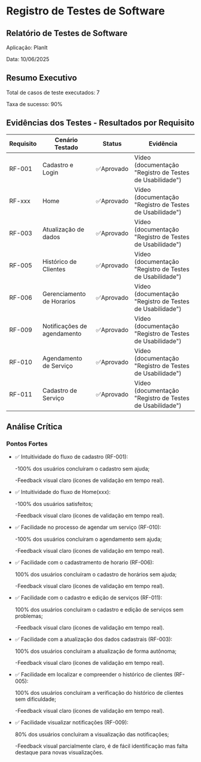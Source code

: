 # Registro de Testes de Software

## Relatório de Testes de Software
Aplicação: PlanIt

Data: 10/06/2025

## Resumo Executivo
Total de casos de teste executados: 7

Taxa de sucesso: 90%


## Evidências dos Testes - Resultados por Requisito

| Requisito | Cenário Testado | Status | Evidência|
|-----------|-----------------| ------ |----------|
| RF-001 | Cadastro e Login | ✅Aprovado | Vídeo (documentação "Registro de Testes de Usabilidade") |
| RF-xxx | Home | ✅Aprovado | Vídeo (documentação "Registro de Testes de Usabilidade") |
| RF-003 | Atualização de dados | ✅Aprovado | Vídeo (documentação "Registro de Testes de Usabilidade") |
| RF-005 | Histórico de Clientes | ✅Aprovado | Vídeo (documentação "Registro de Testes de Usabilidade") |
| RF-006 | Gerenciamento de Horarios | ✅Aprovado | Vídeo (documentação "Registro de Testes de Usabilidade") |
| RF-009 | Notificações de agendamento | ✅Aprovado | Vídeo (documentação "Registro de Testes de Usabilidade") |
| RF-010 | Agendamento de Serviço | ✅Aprovado | Vídeo (documentação "Registro de Testes de Usabilidade") |
| RF-011 | Cadastro de Serviço | ✅Aprovado | Vídeo (documentação "Registro de Testes de Usabilidade") |

## Análise Crítica
### Pontos Fortes
* ✅ Intuitividade do fluxo de cadastro (RF-001):

    -100% dos usuários concluíram o cadastro sem ajuda;
    
    -Feedback visual claro (ícones de validação em tempo real).





* ✅ Intuitividade do fluxo de Home(xxx):

    -100% dos usuários satisfeitos;
    
    -Feedback visual claro (ícones de validação em tempo real).






* ✅ Facilidade no processo de agendar um serviço (RF-010):

    -100% dos usuários concluíram o agendamento sem ajuda;
    
    -Feedback visual claro (ícones de validação em tempo real).






* ✅ Facilidade com o cadastramento de horario (RF-006):

    100% dos usuários concluíram o cadastro de horários sem ajuda;
    
    -Feedback visual claro (ícones de validação em tempo real).






* ✅ Facilidade com o cadastro e edição de serviços (RF-011):

    100% dos usuários concluíram o cadastro e edição de serviços sem problemas;
    
    -Feedback visual claro (ícones de validação em tempo real).






* ✅ Facilidade com a atualização dos dados cadastrais (RF-003):

    100% dos usuários concluíram a atualização de forma autônoma;
    
    -Feedback visual claro (ícones de validação em tempo real).



* ✅ Facilidade em localizar e compreender o histórico de clientes (RF-005):

    100% dos usuários concluíram a verificação do histórico de clientes sem dificuldade;
    
    -Feedback visual claro (ícones de validação em tempo real).



* ✅ Facilidade visualizar notificações (RF-009):

    80% dos usuários concluíram a visualização das notificações;
    
    -Feedback visual parcialmente claro, é de fácil identificação mas falta destaque para novas visualizações.

